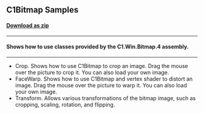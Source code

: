 ## C1Bitmap Samples
#### [Download as zip](https://grapecity.github.io/DownGit/#/home?url=https://github.com/GrapeCity/ComponentOne-WinForms-Samples/tree/master/NetFramework\Bitmap\CS\BitmapSamples)
____
#### Shows how to use classes provided by the C1.Win.Bitmap.4 assembly.
____

* Crop. Shows how to use C1Bitmap to crop an image. Drag the mouse over the picture to crop it. You can also load your own image.
* FaceWarp. Shows how to use C1Bitmap and vertex shader to distort an image. Drag the mouse over the picture to warp it. You can also load your own image.
* Transform. Allows various transformations of the bitmap image, such as cropping, scaling, rotation, and flipping.
